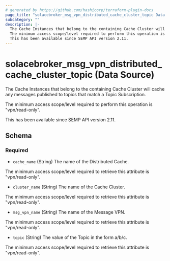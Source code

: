 ```yaml
---
# generated by https://github.com/hashicorp/terraform-plugin-docs
page_title: "solacebroker_msg_vpn_distributed_cache_cluster_topic Data Source - solacebroker"
subcategory: ""
description: |-
  The Cache Instances that belong to the containing Cache Cluster will cache any messages published to topics that match a Topic Subscription.
  The minimum access scope/level required to perform this operation is "vpn/read-only".
  This has been available since SEMP API version 2.11.
---
```


# solacebroker_msg_vpn_distributed_cache_cluster_topic (Data Source)

The Cache Instances that belong to the containing Cache Cluster will cache any messages published to topics that match a Topic Subscription.



The minimum access scope/level required to perform this operation is "vpn/read-only".

This has been available since SEMP API version 2.11.



<!-- schema generated by tfplugindocs -->
## Schema

### Required

- `cache_name` (String) The name of the Distributed Cache.

The minimum access scope/level required to retrieve this attribute is "vpn/read-only".
- `cluster_name` (String) The name of the Cache Cluster.

The minimum access scope/level required to retrieve this attribute is "vpn/read-only".
- `msg_vpn_name` (String) The name of the Message VPN.

The minimum access scope/level required to retrieve this attribute is "vpn/read-only".
- `topic` (String) The value of the Topic in the form a/b/c.

The minimum access scope/level required to retrieve this attribute is "vpn/read-only".
